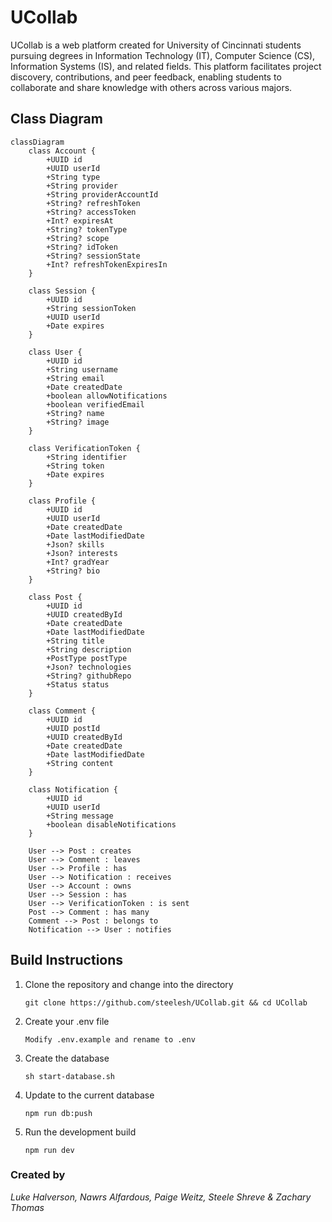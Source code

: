 # UCollab

UCollab is a web platform created for University of Cincinnati students pursuing degrees in Information Technology (IT), Computer Science (CS), Information Systems (IS), and related fields. This platform facilitates project discovery, contributions, and peer feedback, enabling students to collaborate and share knowledge with others across various majors.

## Class Diagram

```mermaid
classDiagram
    class Account {
        +UUID id
        +UUID userId
        +String type
        +String provider
        +String providerAccountId
        +String? refreshToken
        +String? accessToken
        +Int? expiresAt
        +String? tokenType
        +String? scope
        +String? idToken
        +String? sessionState
        +Int? refreshTokenExpiresIn
    }

    class Session {
        +UUID id
        +String sessionToken
        +UUID userId
        +Date expires
    }

    class User {
        +UUID id
        +String username
        +String email
        +Date createdDate
        +boolean allowNotifications
        +boolean verifiedEmail
        +String? name
        +String? image
    }

    class VerificationToken {
        +String identifier
        +String token
        +Date expires
    }

    class Profile {
        +UUID id
        +UUID userId
        +Date createdDate
        +Date lastModifiedDate
        +Json? skills
        +Json? interests
        +Int? gradYear
        +String? bio
    }

    class Post {
        +UUID id
        +UUID createdById
        +Date createdDate
        +Date lastModifiedDate
        +String title
        +String description
        +PostType postType
        +Json? technologies
        +String? githubRepo
        +Status status
    }

    class Comment {
        +UUID id
        +UUID postId
        +UUID createdById
        +Date createdDate
        +Date lastModifiedDate
        +String content
    }

    class Notification {
        +UUID id
        +UUID userId
        +String message
        +boolean disableNotifications
    }

    User --> Post : creates
    User --> Comment : leaves
    User --> Profile : has
    User --> Notification : receives
    User --> Account : owns
    User --> Session : has
    User --> VerificationToken : is sent
    Post --> Comment : has many
    Comment --> Post : belongs to
    Notification --> User : notifies
```

## Build Instructions

1. Clone the repository and change into the directory
   ```
   git clone https://github.com/steelesh/UCollab.git && cd UCollab
   ```
3. Create your .env file
   ```
   Modify .env.example and rename to .env
   ```
4. Create the database
   ```
   sh start-database.sh
   ```
5. Update to the current database
   ```
   npm run db:push
   ```
6. Run the development build
   ```
   npm run dev
   ```


### Created by

_Luke Halverson, Nawrs Alfardous, Paige Weitz, Steele Shreve & Zachary Thomas_
